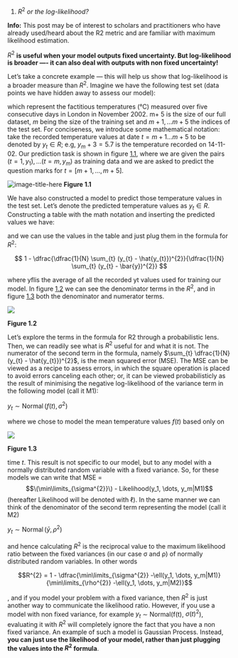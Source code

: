 <style TYPE="text/css">
code.has-jax {font: inherit; font-size: 100%; background: inherit; border: inherit;}
</style>
<script type="text/x-mathjax-config">
MathJax.Hub.Config({
    tex2jax: {
        inlineMath: [['$','$'], ['\\(','\\)']],
        skipTags: ['script', 'noscript', 'style', 'textarea', 'pre'] // removed 'code' entry
    }
});
MathJax.Hub.Queue(function() {
    var all = MathJax.Hub.getAllJax(), i;
    for(i = 0; i < all.length; i += 1) {
        all[i].SourceElement().parentNode.className += ' has-jax';
    }
});
</script>
<script type="text/javascript" src="https://cdnjs.cloudflare.com/ajax/libs/mathjax/2.7.4/MathJax.js?config=TeX-AMS_HTML-full"></script>




1. $R^2$ *or the log-likelihood?*


**Info:** This post may be of interest to scholars and practitioners who have already used/heard about the R2 metric and are familiar with maximum likelihood estimation.

$R^2$ **is useful when your model outputs fixed uncertainty. But log-likelihood is broader —- it can also deal with outputs with non fixed uncertainty!**

Let’s take a concrete example — this will help us show that log-likelihood is a broader measure than $R^2$. Imagine we have the following test set (data points we have hidden away to assess our model):


which represent the factitious temperatures (°C) measured over five consecutive days in London in November 2002. m+ 5 is the size of our full dataset, $m$ being the size of the training set and $m+1,... m+5$ the indices of the test set. For conciseness, we introduce some mathematical notation: take the recorded temperature values at date $t = m+1...m+5$ to be denoted by $y_t \in R$; e.g, $y_m+3 = 5.7$ is the temperature recorded on 14-11-02. Our prediction task is shown in figure [1.1](#_page1_x110.55_y92.49), where we are given the pairs $(t = 1,y_1),...(t = m,y_m)$ as training data and we are asked to predict the question marks for $t = [m+1,..., m+5]$.

![image-title-here](~/_posts/a1.jpg)
**Figure 1.1**

We have also constructed a model to predict those temperature values in the test set. Let’s denote the predicted temperature values as $y_t \in R$. Constructing a table with the math notation and inserting the predicted values we have:




and we can use the values in the table and just plug them in the formula for $R^2$:

$$
 1 - \dfrac{\dfrac{1}{N} \sum_{t} (y_{t} - \hat{y_{t}})^{2}}{\dfrac{1}{N} \sum_{t} (y_{t} - \bar{y})^{2}} 
$$


where yflis the average of all the recorded yt values used for training our model. In figure [1.2](#_page2_x110.55_y176.62) we can see the denominator terms in the $R^2$, and in figure [1.3](#_page3_x110.55_y34.85) both the denominator and numerator terms.

![](~/_posts/a2.jpg)

**Figure 1.2**

Let’s explore the terms in the formula for R2 through a probabilistic lens. Then, we can readily see what is $R^2$ useful for and what it is not. The numerator of the second term in the formula, namely $\sum_{t} \dfrac{1}{N} (y_{t} - \hat{y_{t}})^{2}$, is the mean squared error (MSE). The MSE can be viewed as a recipe to assess errors, in which the square operation is placed to avoid errors canceling each other; or, it can be viewed probabilisticly as the result of minimising the negative log-likelihood of the variance term in the following model (call it M1):

$y_t \sim \operatorname{Normal}(f(t), σ^2)$

where we chose to model the mean temperature values $f(t)$ based only on

![](~/figures/post_r_squared/a3.jpg)

**Figure 1.3**

time $t$. This result is not specific to our model, but to any model with a normally distributed random variable with a fixed variance. So, for these models we can write that MSE = $$\(\min\limits_{\sigma^{2}}\) - Likelihood(y_1, \dots, y_m|M1)$$ (hereafter Likelihood will be denoted with $\ell$). In the same manner we can think of the denominator of the second term representing the model (call it M2)

$y_t \sim  \operatorname{Normal}(\bar{y}, ρ^2)$

and hence calculating $R^2$ is the reciprocal value to the maximum likelihood ratio between the fixed variances (in our case σ and ρ) of normally distributed random variables. In other words

$$R^{2} = 1 - \dfrac{\min\limits_{\sigma^{2}} -\ell(y_1, \dots, y_m|M1)}{\min\limits_{\rho^{2}} -\ell(y_1, \dots, y_m|M2)}$$


, and if you model your problem with a fixed variance, then $R^2$ is just another way to communicate the likelihood ratio. However, if you use a model with non fixed variance, for example $y_t$ ∼ Normal(f(t), $σ(t)^2$), evaluating it with $R^2$ will completely ignore the fact that you have a non fixed variance. An example of such a model is Gaussian Process. Instead, **you can just use the likelihood of your model, rather than just plugging the values into the $R^2$ formula**.
